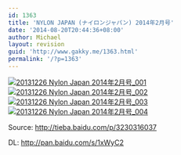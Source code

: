 ```yaml
---
id: 1363
title: 'NYLON JAPAN (ナイロンジャパン) 2014年2月号'
date: '2014-08-20T20:44:36+08:00'
author: Michael
layout: revision
guid: 'http://www.gakky.me/1363.html'
permalink: '/?p=1363'
---
```


[![20131226 Nylon Japan 2014年2月号_001](http://www.yui-aragaki.org/wp-content/uploads/2014/08/20131226-Nylon-Japan-2014年2月号_001.jpg)](http://www.yui-aragaki.org/wp-content/uploads/2014/08/20131226-Nylon-Japan-2014年2月号_001.jpg) [![20131226 Nylon Japan 2014年2月号_002](http://www.yui-aragaki.org/wp-content/uploads/2014/08/20131226-Nylon-Japan-2014年2月号_002.jpg)](http://www.yui-aragaki.org/wp-content/uploads/2014/08/20131226-Nylon-Japan-2014年2月号_002.jpg) [![20131226 Nylon Japan 2014年2月号_003](http://www.yui-aragaki.org/wp-content/uploads/2014/08/20131226-Nylon-Japan-2014年2月号_003.jpg)](http://www.yui-aragaki.org/wp-content/uploads/2014/08/20131226-Nylon-Japan-2014年2月号_003.jpg) [![20131226 Nylon Japan 2014年2月号_004](http://www.yui-aragaki.org/wp-content/uploads/2014/08/20131226-Nylon-Japan-2014年2月号_004.jpg)](http://www.yui-aragaki.org/wp-content/uploads/2014/08/20131226-Nylon-Japan-2014年2月号_004.jpg)

Source: <http://tieba.baidu.com/p/3230316037>

DL: <http://pan.baidu.com/s/1xWyC2>